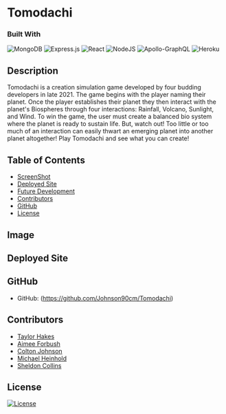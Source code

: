 # Tomodachi

### Built With
 ![MongoDB](https://img.shields.io/badge/MongoDB-%234ea94b.svg?style=for-the-badge&logo=mongodb&logoColor=white) 
 ![Express.js](https://img.shields.io/badge/express.js-%23404d59.svg?style=for-the-badge&logo=express&logoColor=%2361DAFB)
 ![React](https://img.shields.io/badge/React-20232A?style=for-the-badge&logo=react&logoColor=61DAFB)
 ![NodeJS](https://img.shields.io/badge/node.js-6DA55F?style=for-the-badge&logo=node.js&logoColor=white) 
 ![Apollo-GraphQL](https://img.shields.io/badge/-ApolloGraphQL-311C87?style=for-the-badge&logo=apollo-graphql) 
 ![Heroku](https://img.shields.io/badge/Heroku-430098?style=for-the-badge&logo=heroku&logoColor=white)


## Description
Tomodachi is a creation simulation game developed by four budding developers in late 2021.  The game begins with the player naming their planet.  Once the player establishes their planet they then interact with the planet's Biospheres through four interactions: Rainfall, Volcano, Sunlight, and Wind.  To win the game, the user must create a balanced bio system where the planet is ready to sustain life.  But, watch out! Too little or too much of an interaction can easily thwart an emerging planet into another planet altogether!  Play Tomodachi and see what you can create! 

## Table of Contents
* [ScreenShot](#Screenshot)
* [Deployed Site](#Deployedsite)
* [Future Development](#Futuredevelopment)
* [Contributors](#Contributors)
* [GitHub](#GitHub)
* [License](#License)

## Image

## Deployed Site

## GitHub 
* GitHub: (https://github.com/Johnson90cm/Tomodachi)

## Contributors
* [Taylor Hakes](https://github.com/sadboitay)
* [Aimee Forbush](https://github.com/aeforbush)
* [Colton Johnson](https://github.com/johnson90cm)
* [Michael Heinhold](https://github.com/michaelheinhold)
* [Sheldon Collins](https://github.com/sunrisedad)

## License
[![License](https://img.shields.io/github/license/Johnson90cm/Tomodachi?style=for-the-badge&logo=MIT)](./LICENSE)
